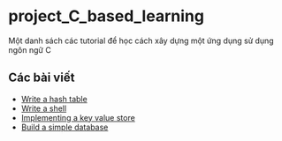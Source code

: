 # project_C_based_learning
Một danh sách các tutorial để học cách xây dựng một ứng dụng sử dụng ngôn ngữ C
## Các bài viết
- [Write a hash table](/LearnC/write_a_hash_table/)
- [Write a shell](/LearnC/write_a_shell/)
- [Implementing a key value store](/LearnC/implementing_a_key_value_store/)
- [Build a simple database](/LearnC/build_a_simple_database/)


